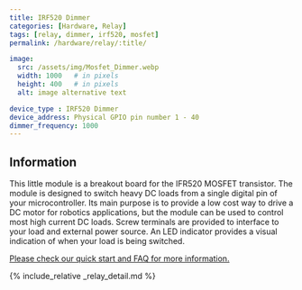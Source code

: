 ```yaml
---
title: IRF520 Dimmer
categories: [Hardware, Relay]
tags: [relay, dimmer, irf520, mosfet]
permalink: /hardware/relay/:title/

image:
  src: /assets/img/Mosfet_Dimmer.webp
  width: 1000   # in pixels
  height: 400   # in pixels
  alt: image alternative text

device_type : IRF520 Dimmer
device_address: Physical GPIO pin number 1 - 40
dimmer_frequency: 1000
---
```


## Information
This little module is a breakout board for the IFR520 MOSFET transistor. The module is designed to switch heavy DC loads from a single digital pin of your microcontroller. Its main purpose is to provide a low cost way to drive a DC motor for robotics applications, but the module can be used to control most high current DC loads. Screw terminals are provided to interface to your load and external power source. An LED indicator provides a visual indication of when your load is being switched.

[Please check our quick start and FAQ for more information.](https://hobbycomponents.com/motor-drivers/661-irf520-mosfet-driver-module)

{% include_relative _relay_detail.md %}